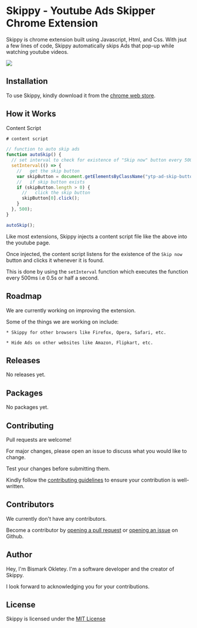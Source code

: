 # Skippy - Youtube Ads Skipper Chrome Extension

Skippy is chrome extension built using Javascript, Html, and Css.
With jsut a few lines of code, Skippy automatically skips Ads that pop-up while watching youtube videos.


<!-- show image on readme -->
![](https://github.com/bismarkokletey/skippy/blob/main/images/skippy%20capture.PNG?raw=true)

## Installation

To use Skippy, kindly download it from the [chrome web store](https://chrome.google.com/webstore).

## How it Works

Content Script

```javascript
# content script

// function to auto skip ads
function autoSkip() {
  // set interval to check for existence of "Skip now" button every 500ms i.e 0.5s or half a second
  setInterval(() => {
    //   get the skip button
    var skipButton = document.getElementsByClassName("ytp-ad-skip-button");
    //   if skip button exists
    if (skipButton.length > 0) {
      //   click the skip button
      skipButton[0].click();
    }
  }, 500);
}

autoSkip();
```

Like most extensions, Skippy injects a content script file like the above into the youtube page.

Once injected, the content script listens for the existence of the `Skip now` button and clicks it whenever it is found.

This is done by using the `setInterval` function which executes the function every 500ms i.e 0.5s or half a second.

## Roadmap

We are currently working on improving the extension.

Some of the things we are working on include:

    * Skippy for other browsers like Firefox, Opera, Safari, etc.

    * Hide Ads on other websites like Amazon, Flipkart, etc.

## Releases

No releases yet.

## Packages

No packages yet.

## Contributing

Pull requests are welcome!

For major changes, please open an issue to discuss what you would like to change.

Test your changes before submitting them.

Kindly follow the [contributing guidelines](https://github.com/bismarkokletey/skippy/blob/main/CONTRIBUTING.md) to ensure your contribution is well-written.

## Contributors

We currently don't have any contributors.

Become a contributor by [opening a pull request](https://github.com/bismarkokletey/skippy/pulls) or [opening an issue](https://github.com/bismarkokletey/skippy/issues) on Github.

## Author

Hey, I'm Bismark Okletey. I'm a software developer and the creator of Skippy.

I look forward to acknowledging you for your contributions.

## License

Skippy is licensed under the [MIT License](https://choosealicense.com/licenses/mit/)
